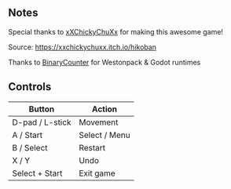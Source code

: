 ## Notes

Special thanks to [xXChickyChuXx](https://xxchickychuxx.itch.io/) for making this awesome game!

Source: https://xxchickychuxx.itch.io/hikoban

Thanks to [BinaryCounter](https://portmaster.games/profile.html?porter=BinaryCounter#) for Westonpack & Godot runtimes 

## Controls

| Button | Action |
|--|--| 
|D-pad / L-stick|Movement|
|A / Start|Select / Menu|
|B / Select|Restart|
|X / Y|Undo|
|Select + Start|Exit game|


